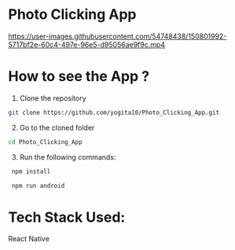 # Photo Clicking App

https://user-images.githubusercontent.com/54748438/150801992-5717bf2e-60c4-497e-96e5-d95056ae9f9c.mp4 


# How to see the App ? 
1. Clone the repository 
```sh
git clone https://github.com/yogita10/Photo_Clicking_App.git
```
2. Go to the cloned folder
```sh
cd Photo_Clicking_App
```
3. Run the following commands: 
```sh
 npm install 
```
```sh
 npm run android 
```

# Tech Stack Used:
React Native 






